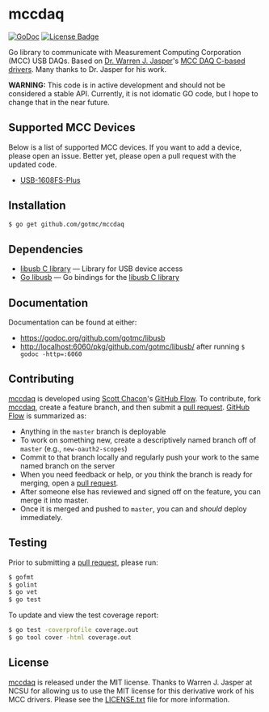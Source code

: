 # mccdaq

[![GoDoc][godoc image]][godoc link]
[![License Badge][license image]][LICENSE.txt]

Go library to communicate with Measurement Computing Corporation (MCC)
USB DAQs. Based on [Dr. Warren J. Jasper][jasper]'s [MCC DAQ C-based
drivers][mcc-linux]. Many thanks to Dr. Jasper for his work.

**WARNING:** This code is in active development and should not be
considered a stable API. Currently, it is not idomatic GO code, but I
hope to change that in the near future.

## Supported MCC Devices

Below is a list of supported MCC devices. If you want to add a device,
please open an issue. Better yet, please open a pull request with the
updated code.

- [USB-1608FS-Plus][]


## Installation

```bash
$ go get github.com/gotmc/mccdaq
```

## Dependencies

- [libusb C library][libusb-c] — Library for USB device access
- [Go libusb][libusb] — Go bindings for the [libusb C library][libusb-c]

## Documentation

Documentation can be found at either:

- <https://godoc.org/github.com/gotmc/libusb>
- <http://localhost:6060/pkg/github.com/gotmc/libusb/> after running `$
  godoc -http=:6060`

## Contributing

[mccdaq][] is developed using [Scott Chacon][]'s [GitHub Flow][]. To
contribute, fork [mccdaq][], create a feature branch, and then
submit a [pull request][].  [GitHub Flow][] is summarized as:

- Anything in the `master` branch is deployable
- To work on something new, create a descriptively named branch off of
  `master` (e.g., `new-oauth2-scopes`)
- Commit to that branch locally and regularly push your work to the same
  named branch on the server
- When you need feedback or help, or you think the branch is ready for
  merging, open a [pull request][].
- After someone else has reviewed and signed off on the feature, you can
  merge it into master.
- Once it is merged and pushed to `master`, you can and *should* deploy
  immediately.

## Testing

Prior to submitting a [pull request][], please run:

```bash
$ gofmt
$ golint
$ go vet
$ go test
```

To update and view the test coverage report:

```bash
$ go test -coverprofile coverage.out
$ go tool cover -html coverage.out
```

## License

[mccdaq][] is released under the MIT license. Thanks to Warren J. Jasper
at NCSU for allowing us to use the MIT license for this derivative work
of his MCC drivers. Please see the [LICENSE.txt][] file for more
information.

[GitHub Flow]: http://scottchacon.com/2011/08/31/github-flow.html
[godoc image]: https://godoc.org/github.com/gotmc/mccdaq?status.svg
[godoc link]: https://godoc.org/github.com/gotmc/mccdaq
[jasper]: https://textiles.ncsu.edu/blog/team/warren-jasper/
[libusb]: https://github.com/gotmc/libusb
[libusb-c]: http://libusb.info
[LICENSE.txt]: https://github.com/gotmc/mccdaq/blob/master/LICENSE.txt
[license image]: https://img.shields.io/badge/license-MIT-blue.svg
[mccdaq]: https://github.com/gotmc/mccdaq
[mcc-linux]: http://www.mccdaq.com/daq-software/Linux-Support.aspx
[pull request]: https://help.github.com/articles/using-pull-requests
[Scott Chacon]: http://scottchacon.com/about.html
[usb-1608fs-plus]: http://www.mccdaq.com/usb-data-acquisition/USB-1608FS-Plus.aspx
